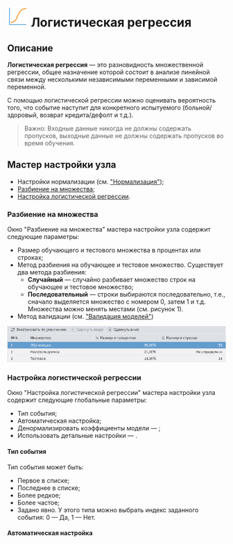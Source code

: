 # ![](../../media/app/icons/vendors/logregression.svg) Логистическая регрессия

## Описание

**Логистическая регрессия** — это разновидность множественной регрессии, общее назначение которой состоит в анализе линейной связи между несколькими независимыми переменными и зависимой переменной.

С помощью логистической регрессии можно оценивать вероятность того, что событие наступит для конкретного испытуемого (больной/здоровый, возврат кредита/дефолт и т.д.).

>Важно: Входные данные никогда не должны содержать пропусков, выходные данные не должны содержать пропусков во время обучения.

## Мастер настройки узла

* Настройки нормализации (см. ["Нормализация"](http://localhost:4000/processors/normalization/));
* [Разбиение на множества](#razbienie-na-mnozhestva);
* [Настройка логистической регрессии](#nastroyka-logisticheskoy-regressii).

### Разбиение на множества

Окно "Разбиение на множества" мастера настройки узла содержит следующие параметры:

* Размер обучающего и тестового множества в процентах или строках;
* Метод разбиения на обучающее и тестовое множество. Существует два метода разбиения:
  * **Случайный** — случайно разбивает множество строк на обучающее и тестовое множество;
  * **Последовательный** — строки выбираются последовательно, т.е., сначало выделяется множество с номером 0, затем 1 и т.д. Множества можно менять местами (см. рисунок 1).
* Метод валидации (см. ["Валидация моделей"](http://localhost:4000/processors/validation.html))

![](./logistic-regression-1.PNG)

### Настройка логистической регрессии

Окно "Настройка логистической регрессии" мастера настройки узла содержит следующие глобальные параметры:
  
* Тип события;
* Автоматическая настройка;
* Денормализировать коэффициенты модели — ;
* Использовать детальные настройки — .

#### Тип события

Тип события может быть:

* Первое в списке;
* Последнее в списке;
* Более редкое;
* Более частое;
* Задано явно. У этого типа можно выбрать индекс заданного события: 0 — Да, 1 — Нет.

#### Автоматическая настройка
